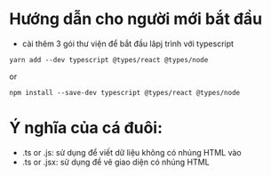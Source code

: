 # Hướng dẫn cho người mới bắt đầu

* cài thêm 3 gói thư viện để bắt đầu lâpj trình với typescript

`yarn add --dev typescript @types/react @types/node`

or

`npm install --save-dev typescript @types/react @types/node`

# Ý nghĩa của cá đuôi: 
* .ts or .js: sử dụng để viết dữ liệu không có nhúng HTML vào
* .ts or .jsx: sử dụng để vẽ giao diện có nhúng HTML